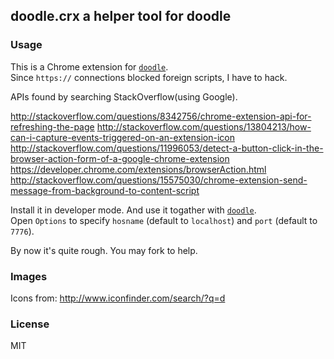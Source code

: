 
doodle.crx a helper tool for doodle
------

### Usage

This is a Chrome extension for [`doodle`][doodle].  
Since `https://` connections blocked foreign scripts, I have to hack.  

APIs found by searching StackOverflow(using Google).

http://stackoverflow.com/questions/8342756/chrome-extension-api-for-refreshing-the-page
http://stackoverflow.com/questions/13804213/how-can-i-capture-events-triggered-on-an-extension-icon
http://stackoverflow.com/questions/11996053/detect-a-button-click-in-the-browser-action-form-of-a-google-chrome-extension
https://developer.chrome.com/extensions/browserAction.html
http://stackoverflow.com/questions/15575030/chrome-extension-send-message-from-background-to-content-script

[doodle]: https://github.com/jiyinyiyong/doodle

Install it in developer mode. And use it togather with [`doodle`][doodle].  
Open `Options` to specify `hosname` (default to `localhost`) and `port` (default to `7776`).  

By now it's quite rough. You may fork to help.

### Images

Icons from: http://www.iconfinder.com/search/?q=d

### License

MIT